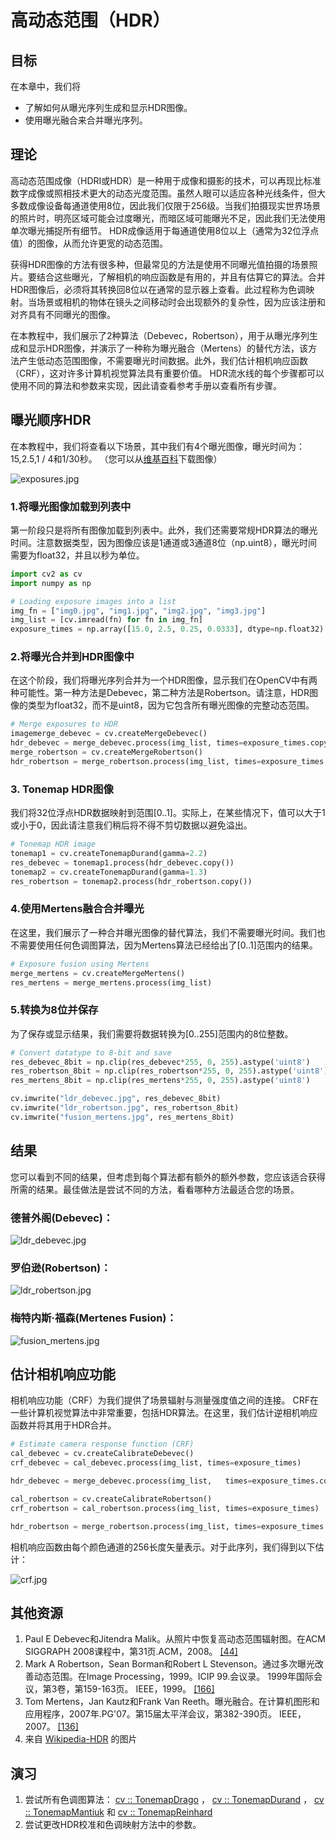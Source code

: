 # 高动态范围（HDR）

## 目标

在本章中，我们将

*   了解如何从曝光序列生成和显示HDR图像。
*   使用曝光融合来合并曝光序列。

## 理论

高动态范围成像（HDRI或HDR）是一种用于成像和摄影的技术，可以再现比标准数字成像或照相技术更大的动态光度范围。虽然人眼可以适应各种光线条件，但大多数成像设备每通道使用8位，因此我们仅限于256级。当我们拍摄现实世界场景的照片时，明亮区域可能会过度曝光，而暗区域可能曝光不足，因此我们无法使用单次曝光捕捉所有细节。 HDR成像适用于每通道使用8位以上（通常为32位浮点值）的图像，从而允许更宽的动态范围。

获得HDR图像的方法有很多种，但最常见的方法是使用不同曝光值拍摄的场景照片。要结合这些曝光，了解相机的响应函数是有用的，并且有估算它的算法。合并HDR图像后，必须将其转换回8位以在通常的显示器上查看。此过程称为色调映射。当场景或相机的物体在镜头之间移动时会出现额外的复杂性，因为应该注册和对齐具有不同曝光的图像。

在本教程中，我们展示了2种算法（Debevec，Robertson），用于从曝光序列生成和显示HDR图像，并演示了一种称为曝光融合（Mertens）的替代方法，该方法产生低动态范围图像，不需要曝光时间数据。此外，我们估计相机响应函数（CRF），这对许多计算机视觉算法具有重要价值。 HDR流水线的每个步骤都可以使用不同的算法和参数来实现，因此请查看参考手册以查看所有步骤。

## 曝光顺序HDR

在本教程中，我们将查看以下场景，其中我们有4个曝光图像，曝光时间为：15,2.5,1 / 4和1/30秒。 （您可以从[维基百科](https://en.wikipedia.org/wiki/High-dynamic-range_imaging)下载图像）

![exposures.jpg](img/cb8c215508e692ea5c17ae9b87e98e96.jpg)

### 1.将曝光图像加载到列表中

第一阶段只是将所有图像加载到列表中。此外，我们还需要常规HDR算法的曝光时间。注意数据类型，因为图像应该是1通道或3通道8位（np.uint8），曝光时间需要为float32，并且以秒为单位。

```python
import cv2 as cv
import numpy as np

# Loading exposure images into a list
img_fn = ["img0.jpg", "img1.jpg", "img2.jpg", "img3.jpg"]
img_list = [cv.imread(fn) for fn in img_fn]
exposure_times = np.array([15.0, 2.5, 0.25, 0.0333], dtype=np.float32)
```

### 2.将曝光合并到HDR图像中

在这个阶段，我们将曝光序列合并为一个HDR图像，显示我们在OpenCV中有两种可能性。第一种方法是Debevec，第二种方法是Robertson。请注意，HDR图像的类型为float32，而不是uint8，因为它包含所有曝光图像的完整动态范围。

```python
# Merge exposures to HDR 
imagemerge_debevec = cv.createMergeDebevec()
hdr_debevec = merge_debevec.process(img_list, times=exposure_times.copy())
merge_robertson = cv.createMergeRobertson()
hdr_robertson = merge_robertson.process(img_list, times=exposure_times.copy())
```

### 3\. Tonemap HDR图像

我们将32位浮点HDR数据映射到范围[0..1]。实际上，在某些情况下，值可以大于1或小于0，因此请注意我们稍后将不得不剪切数据以避免溢出。

```python
# Tonemap HDR image
tonemap1 = cv.createTonemapDurand(gamma=2.2)
res_debevec = tonemap1.process(hdr_debevec.copy())
tonemap2 = cv.createTonemapDurand(gamma=1.3)
res_robertson = tonemap2.process(hdr_robertson.copy())
```

### 4.使用Mertens融合合并曝光

在这里，我们展示了一种合并曝光图像的替代算法，我们不需要曝光时间。我们也不需要使用任何色调图算法，因为Mertens算法已经给出了[0..1]范围内的结果。

```python
# Exposure fusion using Mertens
merge_mertens = cv.createMergeMertens()
res_mertens = merge_mertens.process(img_list)
```

### 5.转换为8位并保存

为了保存或显示结果，我们需要将数据转换为[0..255]范围内的8位整数。

```python
# Convert datatype to 8-bit and save
res_debevec_8bit = np.clip(res_debevec*255, 0, 255).astype('uint8')
res_robertson_8bit = np.clip(res_robertson*255, 0, 255).astype('uint8')
res_mertens_8bit = np.clip(res_mertens*255, 0, 255).astype('uint8')

cv.imwrite("ldr_debevec.jpg", res_debevec_8bit)
cv.imwrite("ldr_robertson.jpg", res_robertson_8bit)
cv.imwrite("fusion_mertens.jpg", res_mertens_8bit)
```

## 结果

您可以看到不同的结果，但考虑到每个算法都有额外的额外参数，您应该适合获得所需的结果。最佳做法是尝试不同的方法，看看哪种方法最适合您的场景。

### 德普外阁(Debevec)：

![ldr_debevec.jpg](img/efa6601eccb8d32516762350f3f6a31a.jpg)

### 罗伯逊(Robertson)：

![ldr_robertson.jpg](img/934cb4e4f5759f48eb168373c90b2f4a.jpg)

### 梅特内斯·福森(Mertenes Fusion)：

![fusion_mertens.jpg](img/4f74dc10cc29412e7c159ad11e1949af.jpg)

## 估计相机响应功能

相机响应功能（CRF）为我们提供了场景辐射与测量强度值之间的连接。 CRF在一些计算机视觉算法中非常重要，包括HDR算法。在这里，我们估计逆相机响应函数并将其用于HDR合并。

```python
# Estimate camera response function (CRF)
cal_debevec = cv.createCalibrateDebevec()
crf_debevec = cal_debevec.process(img_list, times=exposure_times)

hdr_debevec = merge_debevec.process(img_list, 	times=exposure_times.copy(),response=crf_debevec.copy())

cal_robertson = cv.createCalibrateRobertson()
crf_robertson = cal_robertson.process(img_list, times=exposure_times)

hdr_robertson = merge_robertson.process(img_list, times=exposure_times.copy(), response=crf_robertson.copy())
```

相机响应函数由每个颜色通道的256长度矢量表示。对于此序列，我们得到以下估计：

![crf.jpg](img/a33cb72f1642b4f3e14c6e89ca2c1deb.jpg)

## 其他资源

1.  Paul E Debevec和Jitendra Malik。从照片中恢复高动态范围辐射图。在ACM SIGGRAPH 2008课程中，第31页.ACM，2008。 [[44]](../../d0/de3/citelist.html#CITEREF_DM97)
2.  Mark A Robertson，Sean Borman和Robert L Stevenson。通过多次曝光改善动态范围。在Image Processing，1999。ICIP 99.会议录。 1999年国际会议，第3卷，第159-163页。 IEEE，1999。 [[166]](../../d0/de3/citelist.html#CITEREF_RB99)
3.  Tom Mertens，Jan Kautz和Frank Van Reeth。曝光融合。在计算机图形和应用程序，2007年.PG'07。第15届太平洋会议，第382-390页。 IEEE，2007。 [[136]](../../d0/de3/citelist.html#CITEREF_MK07)
4.  来自 [Wikipedia-HDR](https://en.wikipedia.org/wiki/High-dynamic-range_imaging) 的图片

## 演习

1.  尝试所有色调图算法： [cv :: TonemapDrago](../../da/d53/classcv_1_1TonemapDrago.html "Adaptive logarithmic mapping is a fast global tonemapping algorithm that scales the image in logarith...") ， [cv :: TonemapDurand](../../da/d3d/classcv_1_1TonemapDurand.html "This algorithm decomposes image into two layers: base layer and detail layer using bilateral filter a...") ， [cv :: TonemapMantiuk](../../de/d76/classcv_1_1TonemapMantiuk.html "This algorithm transforms image to contrast using gradients on all levels of gaussian pyramid...") 和 [cv :: TonemapReinhard](../../d0/dec/classcv_1_1TonemapReinhard.html "This is a global tonemapping operator that models human visual system. ")
2.  尝试更改HDR校准和色调映射方法中的参数。